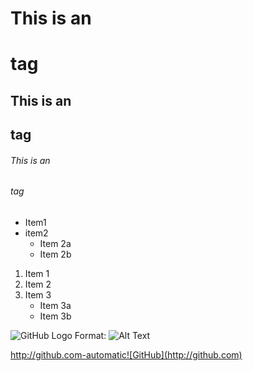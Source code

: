 # This is an <h1> tag
## This is an <h2> tag
###### This is an <h6> tag

* Item1
* item2
  * Item 2a
  * Item 2b

1. Item 1
2. Item 2
3. Item 3
     * Item 3a
     * Item 3b

![GitHub Logo](/images/logo.png)
Format: ![Alt Text](url)

http://github.com-automatic![GitHub](http://github.com)
